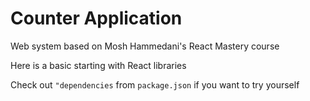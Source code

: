 # Counter Application

Web system based on Mosh Hammedani's React Mastery course

Here is a basic starting with React libraries

Check out `"dependencies` from `package.json` if you want to try yourself
